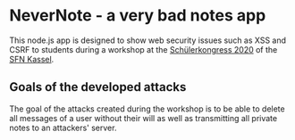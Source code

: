 # NeverNote - a very bad notes app

This node.js app is designed to show web security issues such as XSS and CSRF to students during a workshop at the [Schülerkongress 2020](https://sfn-kassel.de/informationen/schuelerkongress) of the [SFN Kassel](https://sfn-kassel.de). 

## Goals of the developed attacks
The goal of the attacks created during the workshop is to be able to delete all messages of a user without their will as well as transmitting all private notes to an attackers' server. 